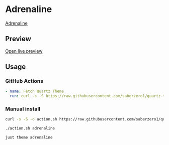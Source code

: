 # Adrenaline

[Adrenaline](https://github.com/Spekulucius)

## Preview

[Open live preview](https://quartz-themes.github.io/adrenaline/)

## Usage

### GitHub Actions

```yaml
- name: Fetch Quartz Theme
  run: curl -s -S https://raw.githubusercontent.com/saberzero1/quartz-themes/master/action.sh | bash -s -- adrenaline
```

### Manual install

```bash
curl -s -S -o action.sh https://raw.githubusercontent.com/saberzero1/quartz-themes/master/action.sh

./action.sh adrenaline
```

```bash
just theme adrenaline
```
